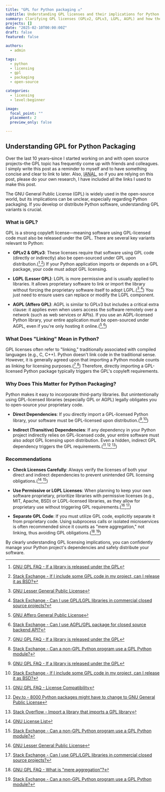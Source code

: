 ```yaml
---
title: "GPL for Python packaging ⚖️"
subtitle: Understanding GPL licenses and their implications for Python code and packaging
summary: Clarifying GPL licenses (GPLv2, GPLv3, LGPL, AGPL) and how they affect Python software, including the concept of "linking" in Python through imports.
projects: []
date: "2025-02-10T00:00:00Z"
draft: false
featured: false

authors:
  - admin

tags:
  - python
  - licensing
  - gpl
  - packaging
  - open-source

categories:
  - licensing
  - level:beginner

image:
  focal_point: ""
  placement: 2
  preview_only: false

---
```


## Understanding GPL for Python Packaging

Over the last 10 years–since I started working on and with open source projects–the GPL topic has frequently come up with friends and colleagues.
I simply write this post as a reminder to myself and to have something concise and clear to link to later.
Also, [IANAL](https://en.wikipedia.org/wiki/IANAL), so if you are relying on this post, please do your own research, I have included all the links I used to make this post.

The GNU General Public License (GPL) is widely used in the open-source world, but its implications can be unclear, especially regarding Python packaging.
If you develop or distribute Python software, understanding GPL variants is crucial.

### What is GPL?

GPL is a strong copyleft license—meaning software using GPL-licensed code must also be released under the GPL.
There are several key variants relevant to Python:

- **GPLv2 & GPLv3**:
  These licenses require that software using GPL code (directly or indirectly) also be open-sourced under GPL upon distribution.([^gpl-faq-if-library],[^stack-include-gpl])
  If your Python application imports or depends on a GPL package, your code must adopt GPL licensing.

- **LGPL (Lesser GPL)**:
  LGPL is more permissive and is usually applied to libraries.
  It allows proprietary software to link or import the library without forcing the proprietary software itself to adopt LGPL.([^lgpl-license],[^stack-lgpl-commercial])
  You just need to ensure users can replace or modify the LGPL component.

- **AGPL (Affero GPL)**:
  AGPL is similar to GPLv3 but includes a critical extra clause: it applies even when users access the software remotely over a network (such as web services or APIs).
  If you use an AGPL-licensed Python library, your entire application must be open-sourced under AGPL, even if you're only hosting it online.([^agpl-license],[^stack-agpl-backend])

### What Does "Linking" Mean in Python?

GPL licenses often refer to "linking," traditionally associated with compiled languages (e.g., C, C++).
Python doesn't link code in the traditional sense.
However, it is generally agreed upon that importing a Python module counts as linking for licensing purposes.([^gpl-faq-if-library],[^stack-non-gpl-using-gpl])
Therefore, directly importing a GPL-licensed Python package typically triggers the GPL's copyleft requirements.

### Why Does This Matter for Python Packaging?

Python makes it easy to incorporate third-party libraries.
But unintentionally using GPL-licensed libraries (especially GPL or AGPL) legally obligates you to open-source your proprietary code.

- **Direct Dependencies**:
  If you directly import a GPL-licensed Python library, your software must be GPL-licensed upon distribution.([^gpl-faq-if-library],[^stack-include-gpl])

- **Indirect (Transitive) Dependencies**:
  If any dependency in your Python project indirectly relies on GPL-licensed code, your entire software must also adopt GPL licensing upon distribution.
  Even a hidden, indirect GPL dependency triggers the GPL requirements.([^gpl-faq-all-compatibility],[^dev-to-8000-packages],[^stackoverflow-transitive])

### Recommendations

- **Check Licenses Carefully**:
  Always verify the licenses of both your direct and indirect dependencies to prevent unintended GPL licensing obligations.([^gnu-license-list],[^stack-non-gpl-using-gpl])

- **Use Permissive or LGPL Licenses**:
  When planning to keep your own software proprietary, prioritize libraries with permissive licenses (e.g., MIT, Apache, BSD) or LGPL-licensed libraries, as they allow for proprietary use without triggering GPL requirements.([^lgpl-license],[^stack-lgpl-commercial])

- **Separate GPL Code**:
  If you must utilize GPL code, explicitly separate it from proprietary code.
  Using subprocess calls or isolated microservices is often recommended since it counts as "mere aggregation," not linking, thus avoiding GPL obligations.([^gpl-faq-mere-aggregation],[^stack-non-gpl-using-gpl])

By clearly understanding GPL licensing implications, you can confidently manage your Python project's dependencies and safely distribute your software.

<!-- Footnotes -->
[^gpl-faq-if-library]: [GNU GPL FAQ - If a library is released under the GPL](https://www.gnu.org/licenses/gpl-faq.html#IfLibraryIsGPL)
[^stack-include-gpl]: [Stack Exchange - If I include some GPL code in my project, can I release it as BSD?](https://opensource.stackexchange.com/questions/35/if-i-include-some-gpl-code-in-my-project-can-i-release-it-as-bsd)
[^lgpl-license]: [GNU Lesser General Public License](https://www.gnu.org/licenses/lgpl-3.0.en.html)
[^stack-lgpl-commercial]: [Stack Exchange - Can I use GPL/LGPL libraries in commercial closed source projects?](https://opensource.stackexchange.com/questions/6831/can-i-use-gpl-3-0-or-lgpl-licensed-libraries-in-my-commercial-closed-source-iot)
[^agpl-license]: [GNU Affero General Public License](https://www.gnu.org/licenses/agpl-3.0.en.html)
[^stack-agpl-backend]: [Stack Exchange - Can I use AGPL/GPL package for closed source backend API?](https://opensource.stackexchange.com/questions/11826/can-i-use-a-agpl-gpl-package-and-software-for-closed-source-backend-api)
[^stack-non-gpl-using-gpl]: [Stack Exchange - Can a non-GPL Python program use a GPL Python module?](https://opensource.stackexchange.com/questions/6033/can-a-non-gpl-python-program-use-gpl-python-module)
[^gpl-faq-all-compatibility]: [GNU GPL FAQ - License Compatibility](https://www.gnu.org/licenses/gpl-faq.html#AllCompatibility)
[^dev-to-8000-packages]: [Dev.to - 8000 Python packages might have to change to GNU General Public License](https://dev.to/wagenrace/8000-python-packages-might-have-to-change-to-gnu-general-public-license-1000)
[^stackoverflow-transitive]: [Stack Overflow - Import a library that imports a GPL library](https://stackoverflow.com/questions/6748333/import-a-library-that-imports-a-gpl-library)
[^gnu-license-list]: [GNU License List](https://www.gnu.org/licenses/license-list.html)
[^gpl-faq-mere-aggregation]: [GNU GPL FAQ - What is "mere aggregation"?](https://www.gnu.org/licenses/gpl-faq.html#MereAggregation)
